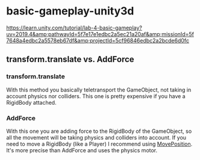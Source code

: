 # basic-gameplay-unity3d
https://learn.unity.com/tutorial/lab-4-basic-gameplay?uv=2019.4&amp;pathwayId=5f7e17e1edbc2a5ec21a20af&amp;missionId=5f7648a4edbc2a5578eb67df&amp;projectId=5cf96846edbc2a2bcde6d0fc

## transform.translate vs. AddForce
### transform.translate
With this method you basically teletransport the GameObject, not taking in account physics nor colliders. This one is pretty expensive if you have a RigidBody attached.

### AddForce
With this one you are adding force to the RigidBody of the GameObject, so all the movement will be taking physics and colliders into account. If you need to move a RigidBody (like a Player) I recommend using [MovePosition](https://docs.unity3d.com/ScriptReference/Rigidbody.MovePosition.html). It's more precise than AddForce and uses the physics motor.
